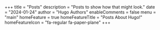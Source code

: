 +++
title = "Posts"
description = "Posts to show how that might look."
date = "2024-01-24"
author = "Hugo Authors"
enableComments = false
menu = "main"
homeFeature = true
homeFeatureTitle = "Posts About Hugo!"
homeFeatureIcon = "fa-regular fa-paper-plane"
+++
